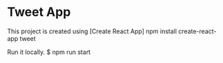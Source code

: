 # Tweet App



This project is created using [Create React App] npm install create-react-app tweet


Run it locally.
$ npm run start

[Email]: swathigowda495@gmail.com
